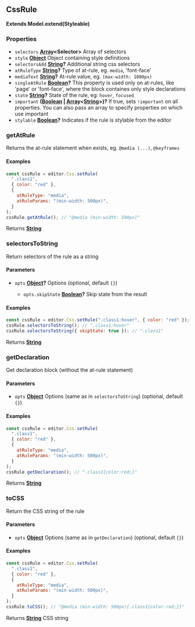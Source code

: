 <!-- Generated by documentation.js. Update this documentation by updating the source code. -->

## CssRule

**Extends Model.extend(Styleable)**

### Properties

- `selectors` **[Array][1]\<Selector>** Array of selectors
- `style` **[Object][2]** Object containing style definitions
- `selectorsAdd` **[String][3]?** Additional string css selectors
- `atRuleType` **[String][3]?** Type of at-rule, eg. `media`, 'font-face'
- `mediaText` **[String][3]?** At-rule value, eg. `(max-width: 1000px)`
- `singleAtRule` **[Boolean][4]?** This property is used only on at-rules, like 'page' or 'font-face', where the block containes only style declarations
- `state` **[String][3]?** State of the rule, eg: `hover`, `focused`
- `important` **([Boolean][4] | [Array][1]<[String][3]>)?** If true, sets `!important` on all properties. You can also pass an array to specify properties on which use important
- `stylable` **[Boolean][4]?** Indicates if the rule is stylable from the editor

### getAtRule

Returns the at-rule statement when exists, eg. `@media (...)`, `@keyframes`

#### Examples

```javascript
const cssRule = editor.Css.setRule(
  ".class1",
  { color: "red" },
  {
    atRuleType: "media",
    atRuleParams: "(min-width: 500px)",
  }
);
cssRule.getAtRule(); // "@media (min-width: 500px)"
```

Returns **[String][3]**

### selectorsToString

Return selectors of the rule as a string

#### Parameters

- `opts` **[Object][2]?** Options (optional, default `{}`)

  - `opts.skipState` **[Boolean][4]?** Skip state from the result

#### Examples

```javascript
const cssRule = editor.Css.setRule(".class1:hover", { color: "red" });
cssRule.selectorsToString(); // ".class1:hover"
cssRule.selectorsToString({ skipState: true }); // ".class1"
```

Returns **[String][3]**

### getDeclaration

Get declaration block (without the at-rule statement)

#### Parameters

- `opts` **[Object][2]** Options (same as in `selectorsToString`) (optional, default `{}`)

#### Examples

```javascript
const cssRule = editor.Css.setRule(
  ".class1",
  { color: "red" },
  {
    atRuleType: "media",
    atRuleParams: "(min-width: 500px)",
  }
);
cssRule.getDeclaration(); // ".class1{color:red;}"
```

Returns **[String][3]**

### toCSS

Return the CSS string of the rule

#### Parameters

- `opts` **[Object][2]** Options (same as in `getDeclaration`) (optional, default `{}`)

#### Examples

```javascript
const cssRule = editor.Css.setRule(
  ".class1",
  { color: "red" },
  {
    atRuleType: "media",
    atRuleParams: "(min-width: 500px)",
  }
);
cssRule.toCSS(); // "@media (min-width: 500px){.class1{color:red;}}"
```

Returns **[String][3]** CSS string

[1]: https://developer.mozilla.org/docs/Web/JavaScript/Reference/Global_Objects/Array
[2]: https://developer.mozilla.org/docs/Web/JavaScript/Reference/Global_Objects/Object
[3]: https://developer.mozilla.org/docs/Web/JavaScript/Reference/Global_Objects/String
[4]: https://developer.mozilla.org/docs/Web/JavaScript/Reference/Global_Objects/Boolean
